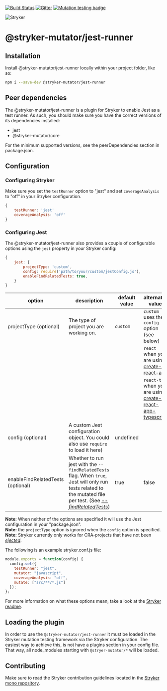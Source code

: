 [![Build Status](https://travis-ci.org/stryker-mutator/stryker.svg?branch=master)](https://travis-ci.org/stryker-mutator/stryker)
[![Gitter](https://badges.gitter.im/stryker-mutator/stryker.svg)](https://gitter.im/stryker-mutator/stryker?utm_source=badge&utm_medium=badge&utm_campaign=pr-badge)
[![Mutation testing badge](https://badge.stryker-mutator.io/github.com/stryker-mutator/@stryker-mutator/jest-runner/master)](https://stryker-mutator.github.io)

![Stryker](https://github.com/stryker-mutator/stryker/raw/master/stryker-80x80.png)

# @stryker-mutator/jest-runner

## Installation
Install @stryker-mutator/jest-runner locally within your project folder, like so:

```bash
npm i --save-dev @stryker-mutator/jest-runner
```

## Peer dependencies
The @stryker-mutator/jest-runner is a plugin for Stryker to enable Jest as a test runner. As such, you should make sure you have the correct versions of its dependencies installed:

- jest
- @stryker-mutator/core

For the minimum supported versions, see the peerDependencies section in package.json.

## Configuration

### Configuring Stryker
Make sure you set the `testRunner` option to "jest" and set `coverageAnalysis` to "off" in your Stryker configuration.

```javascript
{
    testRunner: 'jest'
    coverageAnalysis: 'off'
}
```

### Configuring Jest
The @stryker-mutator/jest-runner also provides a couple of configurable options using the `jest` property in your Stryker config:

```javascript
{
    jest: {
        projectType: 'custom',
        config: require('path/to/your/custom/jestConfig.js'),
        enableFindRelatedTests: true,
    }
}
```

| option | description | default value | alternative values |
|----|----|----|---|
| projectType (optional) | The type of project you are working on. | `custom` | `custom` uses the `config` option (see below)|
| | | | `react` when you are using [create-react-app](https://github.com/facebook/create-react-app) |
| | | | `react-ts` when you are using [create-react-app-typescript](https://github.com/wmonk/create-react-app-typescript) |
| config (optional) | A custom Jest configuration object. You could also use `require` to load it here) | undefined | |
| enableFindRelatedTests (optional) | Whether to run jest with the `--findRelatedTests` flag. When `true`, Jest will only run tests related to the mutated file per test. (See [_--findRelatedTests_](https://jestjs.io/docs/en/cli.html#findrelatedtests-spaceseparatedlistofsourcefiles))  | true | false |

**Note:** When neither of the options are specified it will use the Jest configuration in your "package.json". \
**Note:** the `projectType` option is ignored when the `config` option is specified.
**Note:** Stryker currently only works for CRA-projects that have not been [_ejected_](https://github.com/facebook/create-react-app/blob/master/packages/react-scripts/template/README.md#npm-run-eject).

The following is an example stryker.conf.js file:

```javascript
module.exports = function(config) {
  config.set({
    testRunner: "jest",
    mutator: "javascript",
    coverageAnalysis: "off",
    mutate: ["src/**/*.js"]
  });
};
```

For more information on what these options mean, take a look at the [Stryker readme](https://github.com/stryker-mutator/stryker/tree/master/packages/stryker#readme).

## Loading the plugin
In order to use the `@stryker-mutator/jest-runner` it must be loaded in the Stryker mutation testing framework via the Stryker configuration. The easiest way to achieve this, is not have a plugins section in your config file. That way, all node_modules starting with `@stryer-mutator/*` will be loaded.

## Contributing
Make sure to read the Stryker contribution guidelines located in the [Stryker mono repository](https://github.com/stryker-mutator/stryker/blob/master/CONTRIBUTING.md).
